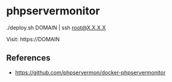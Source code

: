 # phpservermonitor


./deploy.sh DOMAIN | ssh root@X.X.X.X


Visit: https://DOMAIN


## References


- https://github.com/phpservermon/docker-phpservermonitor
 